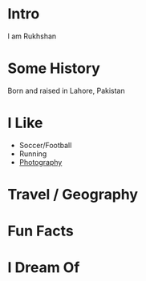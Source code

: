 # Intro

I am Rukhshan 

# Some History

Born and raised in Lahore, Pakistan

# I Like

- Soccer/Football
- Running
- [Photography](https://instagram.com/rukhshan)

# Travel / Geography

# Fun Facts


# I Dream Of